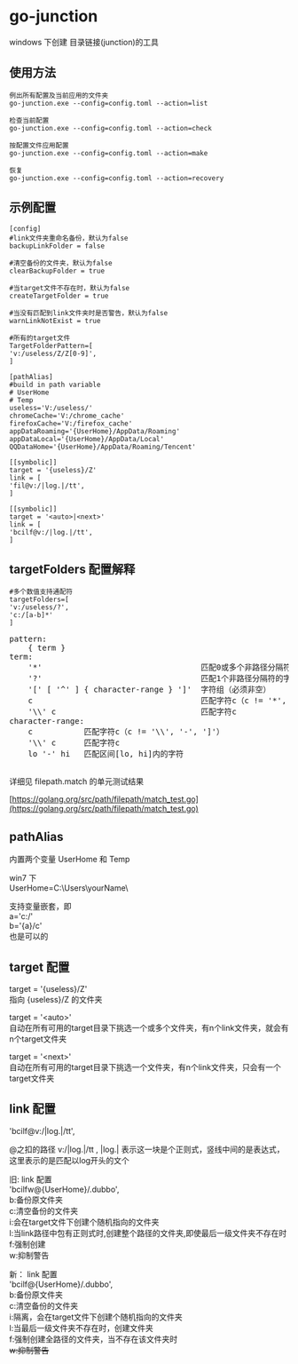 # go-junction
windows 下创建 目录链接(junction)的工具

## 使用方法
````
例出所有配置及当前应用的文件夹
go-junction.exe --config=config.toml --action=list

检查当前配置
go-junction.exe --config=config.toml --action=check

按配置文件应用配置
go-junction.exe --config=config.toml --action=make

恢复
go-junction.exe --config=config.toml --action=recovery

````


## 示例配置
````
[config]
#link文件夹重命名备份，默认为false
backupLinkFolder = false

#清空备份的文件夹，默认为false
clearBackupFolder = true

#当target文件不存在时，默认为false
createTargetFolder = true

#当没有匹配到link文件夹时是否警告，默认为false
warnLinkNotExist = true

#所有的target文件
TargetFolderPattern=[
'v:/useless/Z/Z[0-9]',
]

[pathAlias]
#build in path variable
# UserHome
# Temp
useless='V:/useless/'
chromeCache='V:/chrome_cache'
firefoxCache='V:/firefox_cache'
appDataRoaming='{UserHome}/AppData/Roaming'
appDataLocal='{UserHome}/AppData/Local'
QQDataHome='{UserHome}/AppData/Roaming/Tencent'

[[symbolic]]
target = '{useless}/Z'
link = [
'fil@v:/|log.|/tt',
]

[[symbolic]]
target = '<auto>|<next>'
link = [
'bcilf@v:/|log.|/tt',
]

````
## targetFolders 配置解释

````
#多个数值支持通配符
targetFolders=[
'v:/useless/?',
'c:/[a-b]*'
]
````
<pre>
pattern:
    { term }
term:
    '*'                                  匹配0或多个非路径分隔符的字符
    '?'                                  匹配1个非路径分隔符的字符
    '[' [ '^' ] { character-range } ']'  字符组（必须非空）
    c                                    匹配字符c（c != '*', '?', '\\', '['）
    '\\' c                               匹配字符c
character-range:
    c           匹配字符c（c != '\\', '-', ']'）
    '\\' c      匹配字符c
    lo '-' hi   匹配区间[lo, hi]内的字符
    
</pre>
详细见 filepath.match 的单元测试结果

[https://golang.org/src/path/filepath/match_test.go](https://golang.org/src/path/filepath/match_test.go)


## pathAlias
内置两个变量 UserHome 和 Temp 

win7 下<br>
UserHome=C:\Users\yourName\

支持变量嵌套，即<br>
a='c:/'<br>
b='{a}/c'<br>
也是可以的

## target 配置 
target = '{useless}/Z'<br/>
指向 {useless}/Z 的文件夹

target = '\<auto\>'<br/>
自动在所有可用的target目录下挑选一个或多个文件夹，有n个link文件夹，就会有n个target文件夹

target = '\<next\>'<br/>
自动在所有可用的target目录下挑选一个文件夹，有n个link文件夹，只会有一个target文件夹


## link 配置

'bcilf@v:/|log.|/tt',

@之扣的路径 v:/|log.|/tt , |log.| 表示这一块是个正则式，竖线中间的是表达式，
这里表示的是匹配以log开头的文个

旧:
link 配置<br/>
'bcilfw@{UserHome}/.dubbo',<br/>
b:备份原文件夹<br/>
c:清空备份的文件夹<br/>
i:会在target文件下创建个随机指向的文件夹<br/>
l:当link路径中包有正则式时,创建整个路径的文件夹,即使最后一级文件夹不存在时<br/>
f:强制创建<br/>
w:抑制警告<br/>


新：
link 配置<br/>
'bcilf@{UserHome}/.dubbo',<br/>
b:备份原文件夹<br/>
c:清空备份的文件夹<br/>
i:隔离，会在target文件下创建个随机指向的文件夹<br/>
l:当最后一级文件夹不存在时，创建文件夹<br/>
f:强制创建全路径的文件夹，当不存在该文件夹时<br/>
~~w:抑制警告~~
